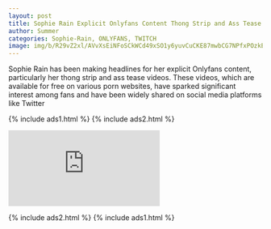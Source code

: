 ```yaml
---
layout: post
title: Sophie Rain Explicit Onlyfans Content Thong Strip and Ass Tease
author: Summer
categories: Sophie-Rain, ONLYFANS, TWITCH
image: img/b/R29vZ2xl/AVvXsEiNFoSCkWCd49xSO1y6yuvCuCKE87mwbCG7NPfxPOzkEXmX23FYnqzaVbDwllCeGdQrUifX33M3fZr_CkSIEzH8dnB2wb_nNn-NbI_0-3I3itVDwIhaoMpORA46KivD0_IfM6qPWemKMTWPx-UigFNx0GaZiXFByHdVV8HXujjZIm8w0NvsMgZyr7p3mzk/s320/Screenshot%202024-07-21%20at%2015-27-24%20Sophie%20Rain%20Thong%20Strip%20Ass%20Tease%20Onlyfans%20Video%20-%20DoodStream.png
---
```

Sophie Rain has been making headlines for her explicit Onlyfans content, particularly her thong strip and ass tease videos. These videos, which are available for free on various porn websites, have sparked significant interest among fans and have been widely shared on social media platforms like Twitter

{% include ads1.html %}
{% include ads2.html %}

<div class="embed-responsive embed-responsive-4by3">
    <iframe
        src="https://d000d.com/e/oxlyw6g8174n"
        frameborder="0"
        allow="accelerometer; autoplay; encrypted-media; gyroscope; picture-in-picture"
        allowfullscreen
    >
    </iframe>
</div>

{% include ads2.html %}
{% include ads1.html %}
